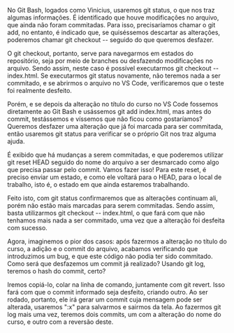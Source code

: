 No Git Bash, logados como Vinicius, usaremos git status, o que nos traz algumas informações. É identificado que houve modificações no arquivo, que ainda não foram commitadas. Para isso, precisaríamos chamar o git add, no entanto, é indicado que, se quiséssemos descartar as alterações, poderemos chamar git checkout -- seguido do que queremos desfazer.

O git checkout, portanto, serve para navegarmos em estados do repositório, seja por meio de branches ou desfazendo modificações no arquivo. Sendo assim, neste caso é possível executarmos git checkout -- index.html. Se executarmos git status novamente, não teremos nada a ser commitado, e se abrirmos o arquivo no VS Code, verificaremos que o teste foi realmente desfeito.

Porém, e se depois da alteração no título do curso no VS Code fossemos diretamente ao Git Bash e usássemos git add index.html, mas antes do commit, testássemos e víssemos que não ficou como gostaríamos? Queremos desfazer uma alteração que já foi marcada para ser commitada, então usaremos git status para verificar se o próprio Git nos traz alguma ajuda.

É exibido que há mudanças a serem commitadas, e que poderemos utilizar git reset HEAD seguido do nome do arquivo a ser desmarcado como algo que precisa passar pelo commit. Vamos fazer isso! Para este reset, é preciso enviar um estado, e como ele voltará para o HEAD, para o local de trabalho, isto é, o estado em que ainda estaremos trabalhando.

Feito isto, com git status confirmaremos que as alterações continuam ali, porém não estão mais marcadas para serem commitadas. Sendo assim, basta utilizarmos git checkout -- index.html, o que fará com que não tenhamos mais nada a ser commitado, uma vez que a alteração foi desfeita com sucesso.

Agora, imaginemos o pior dos casos: após fazermos a alteração no título do curso, a adição e o commit do arquivo, acabamos verificando que introduzimos um bug, e que este código não podia ter sido commitado. Como será que desfazemos um commit já realizado? Usando git log, teremos o hash do commit, certo?

Iremos copiá-lo, colar na linha de comando, juntamente com git revert. Isso fará com que o commit informado seja desfeito, criando outro. Ao ser rodado, portanto, ele irá gerar um commit cuja mensagem pode ser alterada, usaremos ":x" para salvarmos e sairmos da tela. Ao fazermos git log mais uma vez, teremos dois commits, um com a alteração do nome do curso, e outro com a reversão deste.